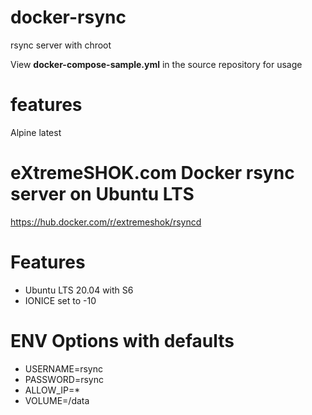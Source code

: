 # docker-rsync



rsync server with chroot

View **docker-compose-sample.yml** in the source repository for usage

# features
Alpine latest

# eXtremeSHOK.com Docker rsync server on Ubuntu LTS

https://hub.docker.com/r/extremeshok/rsyncd

# Features
* Ubuntu LTS 20.04 with S6
* IONICE set to -10

# ENV Options with defaults
* USERNAME=rsync
* PASSWORD=rsync
* ALLOW_IP=*
* VOLUME=/data
